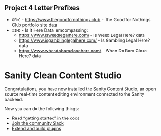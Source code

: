 ## Project 4 Letter Prefixes

- `GFNC` - https://www.thegoodfornothings.club - The Good for Nothings Club portfolio site data
- `IIHD` - Is It Here Data, emcompassing:
  - https://www.isweedlegalhere.com/ - Is Weed Legal Here? data
  - https://www.isgamblinglegalhere.com/ - Is Gambling Legal Here? data
  - https://www.whendobarsclosehere.com/ - When Do Bars Close Here? data

# Sanity Clean Content Studio

Congratulations, you have now installed the Sanity Content Studio, an open source real-time content editing environment connected to the Sanity backend.

Now you can do the following things:

- [Read “getting started” in the docs](https://www.sanity.io/docs/introduction/getting-started?utm_source=readme)
- [Join the community Slack](https://slack.sanity.io/?utm_source=readme)
- [Extend and build plugins](https://www.sanity.io/docs/content-studio/extending?utm_source=readme)
